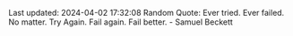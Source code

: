 Last updated: 2024-04-02 17:32:08
Random Quote: Ever tried. Ever failed. No matter. Try Again. Fail again. Fail better. - Samuel Beckett
